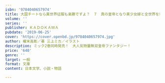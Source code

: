 ```yaml
---
isbn: '9784040657974'
title: 大国チートなら異世界征服も楽勝ですよ？　７　真の皇帝となり美少女嫁と全世界を救います。
volume: ''
series: ''
publisher: ＫＡＤＯＫＡＷＡ
pubdate: '2019-06-25'
cover: 'https://cover.openbd.jp/9784040657974.jpg'
author: 櫂末高彰／著 三上ミカ／イラスト
description: ミック2巻同時発売！　大人気物量無双皇帝ファンタジー！
price: '640'
genre: ''
target: 一般
format: 文庫
content: 日本文学、小説・物語

---
```


